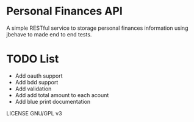 # Personal Finances API
A simple RESTful service to storage personal finances information using jbehave to made end to end tests.

# TODO List

* Add oauth support
* Add bdd support
* Add validation
* Add add total amount to each acount
* Add blue print documentation

LICENSE GNU/GPL v3

